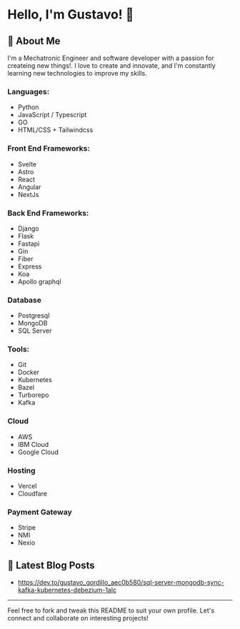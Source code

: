 # Hello, I'm Gustavo! 👋

## 🚀 About Me
I'm a Mechatronic Engineer and software developer with a passion for createing new things!. I love to create and innovate, and I'm constantly learning new technologies to improve my skills.

### Languages:
- Python
- JavaScript / Typescript
- GO
- HTML/CSS + Tailwindcss

### Front End Frameworks:
- Svelte
- Astro
- React
- Angular
- NextJs

### Back End Frameworks:
- Django
- Flask
- Fastapi
- Gin
- Fiber
- Express
- Koa
- Apollo graphql

### Database
- Postgresql
- MongoDB
- SQL Server

### Tools:
- Git
- Docker
- Kubernetes
- Bazel
- Turborepo
- Kafka

### Cloud
- AWS
- IBM Cloud
- Google Cloud

### Hosting
- Vercel
- Cloudfare

### Payment Gateway
- Stripe
- NMI
- Nexio

## 📜 Latest Blog Posts
<!-- BLOG-POST-LIST:START -->
- https://dev.to/gustavo_gordillo_aec0b580/sql-server-mongodb-sync-kafka-kubernetes-debezium-1alc

---
Feel free to fork and tweak this README to suit your own profile. Let's connect and collaborate on interesting projects!
